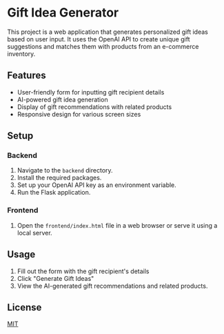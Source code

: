 # Gift Idea Generator

This project is a web application that generates personalized gift ideas based on user input. It uses the OpenAI API to create unique gift suggestions and matches them with products from an e-commerce inventory.

## Features

- User-friendly form for inputting gift recipient details
- AI-powered gift idea generation
- Display of gift recommendations with related products
- Responsive design for various screen sizes

## Setup

### Backend

1. Navigate to the `backend` directory.
2. Install the required packages.
3. Set up your OpenAI API key as an environment variable.
4. Run the Flask application.
### Frontend

1. Open the `frontend/index.html` file in a web browser or serve it using a local server.

## Usage

1. Fill out the form with the gift recipient's details
2. Click "Generate Gift Ideas"
3. View the AI-generated gift recommendations and related products.

## License

[MIT](https://choosealicense.com/licenses/mit/)
